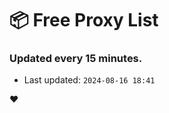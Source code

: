 # :package: Free Proxy List
### Updated every 15 minutes.

- Last updated: `2024-08-16 18:41`

:heart:
